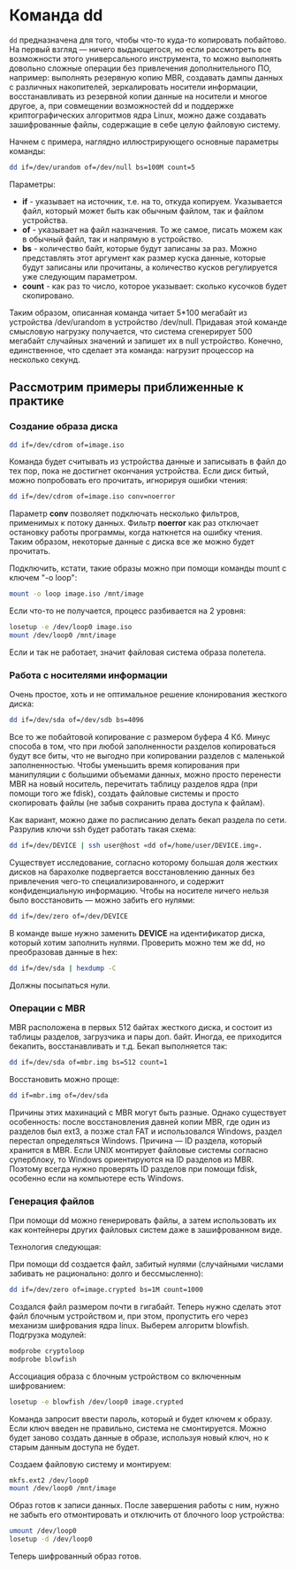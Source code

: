 # Команда dd

`dd` предназначена для того, чтобы что-то куда-то копировать побайтово. На первый взгляд — ничего выдающегося, но если рассмотреть все возможности этого универсального инструмента, то можно выполнять довольно сложные операции без привлечения дополнительного ПО, например: выполнять резервную копию MBR, создавать дампы данных с различных накопителей, зеркалировать носители информации, восстанавливать из резервной копии данные на носители и многое другое, а, при совмещении возможностей dd и поддержке криптографических алгоритмов ядра Linux, можно даже создавать зашифрованные файлы, содержащие в себе целую файловую систему.

Начнем с примера, наглядно иллюстрирующего основные параметры команды:

```bash
dd if=/dev/urandom of=/dev/null bs=100M count=5
```

Параметры:

- **if** - указывает на источник, т.е. на то, откуда копируем. Указывается файл, который может быть как обычным файлом, так и файлом устройства.
- **of** - указывает на файл назначения. То же самое, писать можем как в обычный файл, так и напрямую в устройство.
- **bs** - количество байт, которые будут записаны за раз. Можно представлять этот аргумент как размер куска данные, которые будут записаны или прочитаны, а количество кусков регулируется уже следующим параметром.
- **count** - как раз то число, которое указывает: сколько кусочков будет скопировано.

Таким образом, описанная команда читает 5\*100 мегабайт из устройства /dev/urandom в устройство /dev/null. Придавая этой команде смысловую нагрузку получается, что система сгенерирует 500 мегабайт случайных значений и запишет их в null устройство. Конечно, единственное, что сделает эта команда: нагрузит процессор на несколько секунд.

## Рассмотрим примеры приближенные к практике

### Создание образа диска

```bash
dd if=/dev/cdrom of=image.iso
```

Команда будет считывать из устройства данные и записывать в файл до тех пор, пока не достигнет окончания устройства. Если диск битый, можно попробовать его прочитать, игнорируя ошибки чтения:

```bash
dd if=/dev/cdrom of=image.iso conv=noerror
```

Параметр **conv** позволяет подключать несколько фильтров, применимых к потоку данных. Фильтр **noerror** как раз отключает остановку работы программы, когда наткнется на ошибку чтения. Таким образом, некоторые данные с диска все же можно будет прочитать.

Подключить, кстати, такие образы можно при помощи команды mount с ключем "-o loop":

```bash
mount -o loop image.iso /mnt/image
```

Если что-то не получается, процесс разбивается на 2 уровня:

```bash
losetup -e /dev/loop0 image.iso
mount /dev/loop0 /mnt/image
```

Если и так не работает, значит файловая система образа полетела.

### Работа с носителями информации

Очень простое, хоть и не оптимальное решение клонирования жесткого диска:

```bash
dd if=/dev/sda of=/dev/sdb bs=4096
```

Все то же побайтовой копирование с размером буфера 4 Кб. Минус способа в том, что при любой заполненности разделов копироваться будут все биты, что не выгодно при копировании разделов с маленькой заполненностью. Чтобы уменьшить время копирования при манипуляции с большими объемами данных, можно просто перенести MBR на новый носитель, перечитать таблицу разделов ядра (при помощи того же fdisk), создать файловые системы и просто скопировать файлы (не забыв сохранить права доступа к файлам).

Как вариант, можно даже по расписанию делать бекап раздела по сети. Разрулив ключи ssh будет работать такая схема:

```bash
dd if=/dev/DEVICE | ssh user@host «dd of=/home/user/DEVICE.img».
```

Существует исследование, согласно которому большая доля жестких дисков на барахолке подвергается восстановлению данных без привлечения чего-то специализированного, и содержит конфиденциальную информацию. Чтобы на носителе ничего нельзя было восстановить — можно забить его нулями:

```bash
dd if=/dev/zero of=/dev/DEVICE
```

В команде выше нужно заменить **DEVICE** на идентификатор диска, который хотим заполнить нулями.
Проверить можно тем же dd, но преобразовав данные в hex:

```bash
dd if=/dev/sda | hexdump -C
```

Должны посыпаться нули.

### Операции с MBR

MBR расположена в первых 512 байтах жесткого диска, и состоит из таблицы разделов, загрузчика и пары доп. байт. Иногда, ее приходится бекапить, восстанавливать и т.д. Бекап выполняется так:

```bash
dd if=/dev/sda of=mbr.img bs=512 count=1
```

Восстановить можно проще:

```bash
dd if=mbr.img of=/dev/sda
```

Причины этих махинаций с MBR могут быть разные. Однако существует особенность: после восстановления давней копии MBR, где один из разделов был ext3, а позже стал FAT и использовался Windows, раздел перестал определяться Windows. Причина — ID раздела, который хранится в MBR. Если UNIX монтирует файловые системы согласно суперблоку, то Windows ориентируются на ID разделов из MBR. Поэтому всегда нужно проверять ID разделов при помощи fdisk, особенно если на компьютере есть Windows.

### Генерация файлов

При помощи dd можно генерировать файлы, а затем использовать их как контейнеры других файловых систем даже в зашифрованном виде.

Технология следующая:

При помощи dd создается файл, забитый нулями (случайными числами забивать не рационально: долго и бессмысленно):

```bash
dd if=/dev/zero of=image.crypted bs=1M count=1000
```

Создался файл размером почти в гигабайт. Теперь нужно сделать этот файл блочным устройством и, при этом, пропустить его через механизм шифрования ядра linux. Выберем алгоритм blowfish. Подгрузка модулей:

```bash
modprobe cryptoloop
modprobe blowfish
```

Ассоциация образа с блочным устройством со включенным шифрованием:

```bash
losetup -e blowfish /dev/loop0 image.crypted
```

Команда запросит ввести пароль, который и будет ключем к образу. Если ключ введен не правильно, система не смонтируется. Можно будет заново создать данные в образе, используя новый ключ, но к старым данным доступа не будет.

Создаем файловую систему и монтируем:

```bash
mkfs.ext2 /dev/loop0
mount /dev/loop0 /mnt/image
```

Образ готов к записи данных. После завершения работы с ним, нужно не забыть его отмонтировать и отключить от блочного loop устройства:

```bash
umount /dev/loop0
losetup -d /dev/loop0
```

Теперь шифрованный образ готов.
